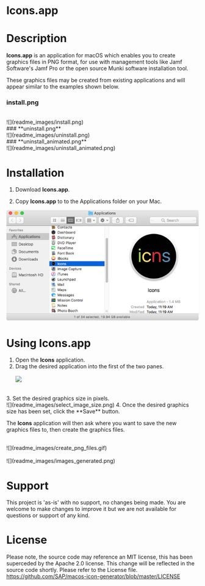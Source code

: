 # Icons.app

Description 
===================================

**Icons.app** is an application for macOS which enables you to create graphics files in PNG format, for use with management tools like Jamf Software's Jamf Pro or the open source Munki software installation tool.  

These graphics files may be created from existing applications and will appear similar to the examples shown below.

### **install.png**
<br>
![](readme_images/install.png)
<br>
### **uninstall.png**
<br>
![](readme_images/uninstall.png)
<br>
### **uninstall_animated.png**
<br>
![](readme_images/uninstall_animated.png)
<br>



Installation
===================================

1. Download **Icons.app**.

2. Copy **Icons.app** to to the Applications folder on your Mac.

![](readme_images/install_icons_app_to_convenient_location.png)

Using Icons.app
===================================

1. Open the **Icons** application.
2. Drag the desired application into the first of the two panes.
<br><br>
 ![](readme_images/drag_and_drop_source_image.gif)
<br>
3. Set the desired graphics size in pixels.
<br>
![](readme_images/select_image_size.png)
4. Once the desired graphics size has been set, click the **Save** button.
<br>

The **Icons** application will then ask where you want to save the new graphics files to, then create the graphics files.

<br>
![](readme_images/create_png_files.gif)
<br>

<br>
![](readme_images/images_generated.png)
<br>

Support
===================================
This project is 'as-is' with no support, no changes being made.  You are welcome to make changes to improve it but we are not available for questions or support of any kind.

License
===================================

Please note, the source code may reference an MIT license, this has been superceded by the Apache 2.0 license.  This change will be reflected in the source code shortly.  Please refer to the License file.
https://github.com/SAP/macos-icon-generator/blob/master/LICENSE

